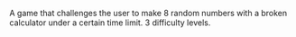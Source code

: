 A game that challenges the user to make 8 random numbers with a broken calculator under a certain time limit.
3 difficulty levels.

